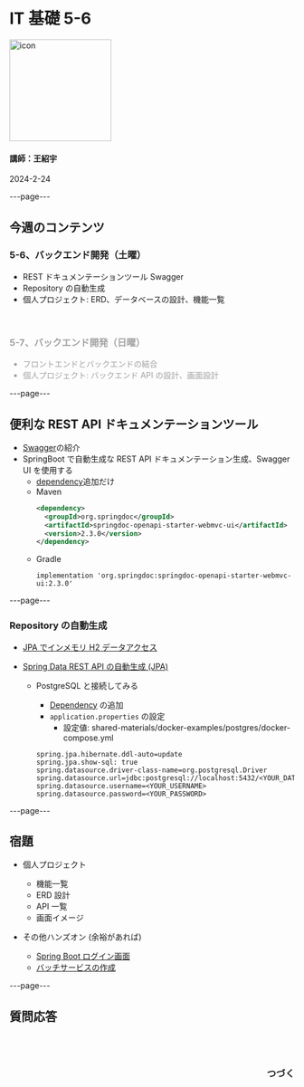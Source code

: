 # IT 基礎 5-6

<img src="/images/icon-transparent.png" alt="icon" width="180"/>

#### 講師：王紹宇

2024-2-24

---page---

## 今週のコンテンツ

### 5-6、バックエンド開発（土曜）

- REST ドキュメンテーションツール Swagger
- Repository の自動生成
- 個人プロジェクト: ERD、データベースの設計、機能一覧

<div style="opacity: 0.4; text-align: left">
<br/>

### 5-7、バックエンド開発（日曜）

- フロントエンドとバックエンドの結合
- 個人プロジェクト: バックエンド API の設計、画面設計

</div>

---page---

## 便利な REST API ドキュメンテーションツール

- [Swagger](https://editor.swagger.io/)の紹介
- SpringBoot で自動生成な REST API ドキュメンテーション生成、Swagger UI を使用する
  - [dependency](https://mvnrepository.com/artifact/org.springdoc/springdoc-openapi-starter-webmvc-ui/2.3.0)追加だけ
  - Maven
    ```xml
    <dependency>
      <groupId>org.springdoc</groupId>
      <artifactId>springdoc-openapi-starter-webmvc-ui</artifactId>
      <version>2.3.0</version>
    </dependency>
    ```
  - Gradle
    ```
    implementation 'org.springdoc:springdoc-openapi-starter-webmvc-ui:2.3.0'
    ```

---page---

### Repository の自動生成

- [JPA でインメモリ H2 データアクセス](https://spring.pleiades.io/guides/gs/accessing-data-jpa/)
- [Spring Data REST API の自動生成 (JPA)](https://spring.pleiades.io/guides/gs/accessing-data-rest)

  - PostgreSQL と接続してみる

    - [Dependency](https://mvnrepository.com/artifact/org.postgresql/postgresql/42.7.2) の追加
    - `application.properties` の設定
      - 設定値: shared-materials/docker-examples/postgres/docker-compose.yml

    ```
    spring.jpa.hibernate.ddl-auto=update
    spring.jpa.show-sql: true
    spring.datasource.driver-class-name=org.postgresql.Driver
    spring.datasource.url=jdbc:postgresql://localhost:5432/<YOUR_DATABASE_NAME>
    spring.datasource.username=<YOUR_USERNAME>
    spring.datasource.password=<YOUR_PASSWORD>
    ```

---page---

## 宿題

- 個人プロジェクト

  - 機能一覧
  - ERD 設計
  - API 一覧
  - 画面イメージ

- その他ハンズオン (余裕があれば)
  - [Spring Boot ログイン画面](https://spring.pleiades.io/guides/gs/securing-web)
  - [バッチサービスの作成](https://spring.pleiades.io/guides/gs/batch-processing)

---page---

<section style="text-align: left;">
  <h1>質問応答</h1>
  <br/>
  <br/>
  <h3 style="text-align: right;">つづく</h3>
</section>
